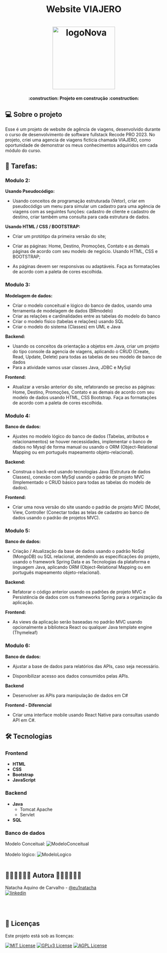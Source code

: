 <h1 align="center"> Website VIAJERO </H1>

<h1 align="center">
      <img alt="logoNova" title="NOVA" src="https://github.com/eu1natacha/AgenciaVIAJERO/blob/main/img/logoteste.png" width="200vw"/>
</h1>

<h4 align="center"> :construction: Projeto em construção :construction: </h4>

## 💻 Sobre o projeto
Esse é um projeto de website de agência de viagens, desenvolvido durante o curso de desenvolvimento de software fullstack Recode PRO 2023. No projeto, criei uma agencia de viagens fictícia chamada VIAJERO, como oportunidade de demonstrar os meus conhecimentos adquiridos em cada módulo do curso.

## 📝 Tarefas: 

### Modulo 2:
**Usando Pseudocódigo:**

- Usando conceitos de programação estruturada (Vetor), criar em pseudocódigo um menu para simular um cadastro para uma agência de viagens com as seguintes funções: cadastro de cliente e cadastro de destino, criar também uma consulta para cada estrutura de dados.      

**Usando HTML / CSS / BOOTSTRAP:** 

- Criar um protótipo da primeira versão do site; 

- Criar as páginas: Home, Destino, Promoções, Contato e as demais páginas de acordo com seu modelo de negócio. Usando HTML, CSS e BOOTSTRAP; 

- As páginas devem ser responsivas ou adaptáveis. Faça as formatações de acordo com a paleta de cores escolhida. 

### Modulo 3:
**Modelagem de dados:**
 
- Criar o modelo conceitual e lógico do banco de dados, usando uma ferramenta de modelagem de dados (BRmodelo) 
- Criar as relações e cardinalidades entre as tabelas do modelo do banco
- Criar o modelo físico (tabelas e relações) usando SQL
- Criar o modelo do sistema (Classes) em UML e Java 
 
**Backend:**
 
- Usando os conceitos da orientação a objetos em Java, criar um projeto do tipo console da agencia de viagens, aplicando o CRUD (Create, Read, Update, Delete) para todas as tabelas de seu modelo de banco de dados 
- Para a atividade vamos usar classes Java, JDBC e MySql 
 

**Frontend:** 
 
- Atualizar a versão anterior do site, refatorando se preciso as páginas: Home, Destino, Promoções, Contato e as demais de acordo com seu modelo de dados usando HTML, CSS Bootstrap. Faça as formatações de acordo com a paleta de cores escolhida. 

### Modulo 4:
**Banco de dados:**

- Ajustes no modelo lógico do banco de dados (Tabelas, atributos e relacionamentos) se houver necessidades, implementar o banco de dados no Mysql de forma manual ou usando o ORM (Object-Relational Mapping ou em português mapeamento objeto-relacional). 

**Backend:** 

- Construa o back-end usando tecnologias Java (Estrutura de dados Classes), conexão com MySql usando o padrão de projeto MVC (Implementado o CRUD básico para todas as tabelas do modelo de dados).  

**Frontend:**

- Criar uma nova versão do site usando o padrão de projeto MVC (Model, View, Controller (Conectar todas as telas de cadastro ao banco de dados usando o padrão de projetos MVC). 

### Modulo 5:

**Banco de dados:** 

- Criação / Atualização da base de dados usando o padrão NoSql (MongoDB) ou SQL relacional, atendendo as especificações do projeto, usando o framework Spring Data e as Tecnologias da plataforma e linguagem Java, aplicando ORM (Object-Relational Mapping ou em português mapeamento objeto-relacional).  
 

**Backend:** 

- Refatorar o código anterior usando os padrões de projeto MVC e Persistência de dados com os frameworks Spring para a organização da aplicação. 
  

**Frontend:**

- As views da aplicação serão baseadas no padrão MVC usando opcionalmente a biblioteca React ou qualquer Java template engine (Thymeleaf)

### Modulo 6:
**Banco de dados:**

- Ajustar a base de dados para relatórios das APIs, caso seja necessário.

- Disponibilizar acesso aos dados consumidos pelas APIs. 

**Backend** 

- Desenvolver as APIs para manipulação de dados em C# 

**Frontend - Diferencial**

- Criar uma interface mobile usando React Native para consultas usando API em C#. 


## 🛠 Tecnologias

### **Frontend** 
-   **HTML**
-   **CSS**
-   **Bootstrap**
-   **JavaScript**

### **Backend** 
-  **Java**
	- Tomcat Apache
	- Servlet
-  **SQL**

### **Banco de dados** 
Modelo Conceitual:
![ModeloConceitual](https://github.com/eu1natacha/AgenciaVIAJERO/blob/main/db/Modelo_Conceitual.png)
<br><br>
Modelo lógico:
![ModeloLogico](https://github.com/eu1natacha/AgenciaVIAJERO/blob/main/db/Modelo_Logico.png)
<br><br>

 ## 👩🏽‍💻👩🏽‍💻 Autora 👨🏽‍💻👩🏽‍💻

Natacha Aquino de Carvalho - [@eu1natacha](https://www.github.com/eu1natacha)
<br>
[![linkedin](https://img.shields.io/badge/linkedin-0A66C2?style=for-the-badge&logo=linkedin&logoColor=white)](https://www.linkedin.com/in/natacha-carvalho)

<br><br>
## 📜 Licenças

Este projeto está sob as licenças:

[![MIT License](https://img.shields.io/badge/License-MIT-green.svg)](https://choosealicense.com/licenses/mit/)
[![GPLv3 License](https://img.shields.io/badge/License-GPL%20v3-yellow.svg)](https://opensource.org/licenses/)
[![AGPL License](https://img.shields.io/badge/license-AGPL-blue.svg)](http://www.gnu.org/licenses/agpl-3.0)

